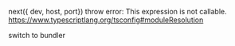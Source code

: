 
next({ dev, host, port}) throw error: This expression is not callable.
https://www.typescriptlang.org/tsconfig#moduleResolution

switch to bundler